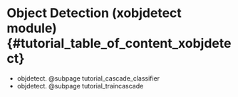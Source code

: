 Object Detection (xobjdetect module) {#tutorial_table_of_content_xobjdetect}
========================================================

-   objdetect. @subpage tutorial_cascade_classifier
-   objdetect. @subpage tutorial_traincascade

